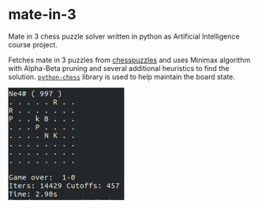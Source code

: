 # mate-in-3
Mate in 3 chess puzzle solver written in python as Artificial Intelligence course project. 

Fetches mate in 3 puzzles from [chesspuzzles](http://chesspuzzles.com/mate-in-three) and uses Minimax algorithm with Alpha-Beta pruning and several additional heuristics to find the solution. [`python-chess`](https://pypi.python.org/pypi/python-chess) library is used to help maintain the board state.

![Screenshot](/screenshots/win.png "Screenshot")
